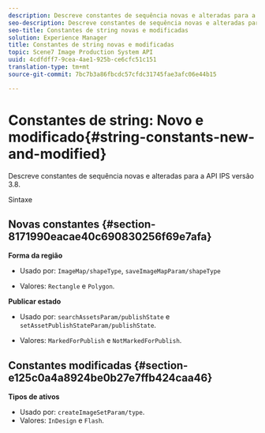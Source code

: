 ```yaml
---
description: Descreve constantes de sequência novas e alteradas para a API IPS versão 3.8.
seo-description: Descreve constantes de sequência novas e alteradas para a API IPS versão 3.8.
seo-title: Constantes de string novas e modificadas
solution: Experience Manager
title: Constantes de string novas e modificadas
topic: Scene7 Image Production System API
uuid: 4cdfdff7-9cea-4ae1-925b-ce6cfc51c151
translation-type: tm+mt
source-git-commit: 7bc7b3a86fbcdc57cfdc31745fae3afc06e44b15

---
```



# Constantes de string: Novo e modificado{#string-constants-new-and-modified}

Descreve constantes de sequência novas e alteradas para a API IPS versão 3.8.

Sintaxe

## Novas constantes {#section-8171990eacae40c690830256f69e7afa}

**Forma da região**

* Usado por: `ImageMap/shapeType`, `saveImageMapParam/shapeType`

* Valores: `Rectangle` e `Polygon`.

**Publicar estado**

* Usado por: `searchAssetsParam/publishState` e `setAssetPublishStateParam/publishState`.

* Valores: `MarkedForPublish` e `NotMarkedForPublish`.

## Constantes modificadas {#section-e125c0a4a8924be0b27e7ffb424caa46}

**Tipos de ativos**

* Usado por: `createImageSetParam/type`.
* Valores: `InDesign` e `Flash`.

